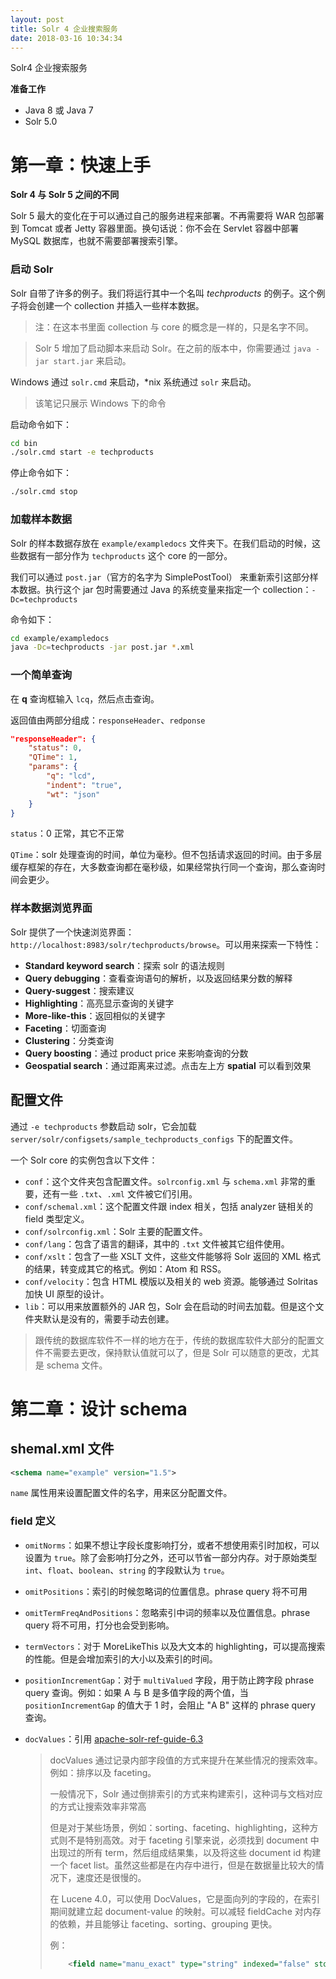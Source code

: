```yaml
---
layout: post
title: Solr 4 企业搜索服务
date: 2018-03-16 10:34:34
---
```




Solr4 企业搜索服务

<!-- more -->

**准备工作**

-   Java 8 或 Java 7
-   Solr 5.0



# 第一章：快速上手

**Solr 4 与 Solr 5 之间的不同**

Solr 5 最大的变化在于可以通过自己的服务进程来部署。不再需要将 WAR 包部署到 Tomcat 或者 Jetty 容器里面。换句话说：你不会在 Servlet 容器中部署 MySQL 数据库，也就不需要部署搜索引擎。

### 启动 Solr

Solr 自带了许多的例子。我们将运行其中一个名叫 *techproducts* 的例子。这个例子将会创建一个 collection 并插入一些样本数据。

> 注：在这本书里面 collection 与 core 的概念是一样的，只是名字不同。

> Solr 5 增加了启动脚本来启动 Solr。在之前的版本中，你需要通过 `java -jar start.jar` 来启动。

Windows 通过 `solr.cmd` 来启动，*nix 系统通过 `solr` 来启动。

> 该笔记只展示 Windows 下的命令

启动命令如下：

```bash
cd bin
./solr.cmd start -e techproducts
```

停止命令如下：

```bash
./solr.cmd stop
```

### 加载样本数据

Solr 的样本数据存放在 `example/exampledocs` 文件夹下。在我们启动的时候，这些数据有一部分作为 `techproducts` 这个 core 的一部分。

我们可以通过 `post.jar`（官方的名字为 SimplePostTool） 来重新索引这部分样本数据。执行这个 jar 包时需要通过 Java 的系统变量来指定一个 collection：`-Dc=techproducts`

命令如下：

```bash
cd example/exampledocs
java -Dc=techproducts -jar post.jar *.xml
```

### 一个简单查询

在 **q** 查询框输入 `lcq`，然后点击查询。

返回值由两部分组成：`responseHeader`、`redponse`

```json
"responseHeader": {
    "status": 0,
    "QTime": 1,
    "params": {
        "q": "lcd",
        "indent": "true",
        "wt": "json"
    }
}
```

`status`：0 正常，其它不正常

`QTime`：solr 处理查询的时间，单位为毫秒。但不包括请求返回的时间。由于多层缓存框架的存在，大多数查询都在毫秒级，如果经常执行同一个查询，那么查询时间会更少。

### 样本数据浏览界面

Solr 提供了一个快速浏览界面：` http://localhost:8983/solr/techproducts/browse`。可以用来探索一下特性：

-   **Standard keyword search**：探索 solr 的语法规则
-   **Query debugging**：查看查询语句的解析，以及返回结果分数的解释
-   **Query-suggest**：搜索建议
-   **Highlighting**：高亮显示查询的关键字
-   **More-like-this**：返回相似的关键字
-   **Faceting**：切面查询
-   **Clustering**：分类查询
-   **Query boosting**：通过 product price 来影响查询的分数
-   **Geospatial search**：通过距离来过滤。点击左上方 **spatial** 可以看到效果

## 配置文件

通过 `-e techproducts` 参数启动 solr，它会加载`server/solr/configsets/sample_techproducts_configs` 下的配置文件。

一个 Solr core 的实例包含以下文件：

-   `conf`：这个文件夹包含配置文件。`solrconfig.xml` 与 `schema.xml` 非常的重要，还有一些 `.txt`、`.xml` 文件被它们引用。
-   `conf/schemal.xml`：这个配置文件跟 index 相关，包括 analyzer 链相关的 field 类型定义。
-   `conf/solrconfig.xml`：Solr 主要的配置文件。
-   `conf/lang`：包含了语言的翻译，其中的 `.txt` 文件被其它组件使用。
-   `conf/xslt`：包含了一些 XSLT 文件，这些文件能够将 Solr 返回的 XML 格式的结果，转变成其它的格式。例如：Atom 和 RSS。
-   `conf/velocity`：包含 HTML 模版以及相关的 web 资源。能够通过 Solritas 加快 UI 原型的设计。
-   `lib`：可以用来放置额外的 JAR 包，Solr 会在启动的时间去加载。但是这个文件夹默认是没有的，需要手动去创建。

>   跟传统的数据库软件不一样的地方在于，传统的数据库软件大部分的配置文件不需要去更改，保持默认值就可以了，但是 Solr 可以随意的更改，尤其是 schema 文件。

# 第二章：设计 schema

## shemal.xml 文件

```xml
<schema name="example" version="1.5">
```

`name` 属性用来设置配置文件的名字，用来区分配置文件。

### field 定义

-   `omitNorms`：如果不想让字段长度影响打分，或者不想使用索引时加权，可以设置为 `true`。除了会影响打分之外，还可以节省一部分内存。对于原始类型 `int`、`float`、`boolean`、`string` 的字段默认为 `true`。

-   `omitPositions`：索引的时候忽略词的位置信息。phrase query 将不可用

-   `omitTermFreqAndPositions`：忽略索引中词的频率以及位置信息。phrase query 将不可用，打分也会受到影响。

-   `termVectors`：对于 MoreLikeThis 以及大文本的 highlighting，可以提高搜索的性能。但是会增加索引的大小以及索引的时间。

-   `positionIncrementGap`：对于 `multiValued` 字段，用于防止跨字段 phrase query 查询。例如：如果 A 与 B 是多值字段的两个值，当 `positionIncrementGap` 的值大于 1 时，会阻止 "A B" 这样的 phrase query 查询。

-   `docValues`：引用 [apache-solr-ref-guide-6.3](https://lucene.apache.org/solr/guide/6_6/docvalues.html)

    >   docValues 通过记录内部字段值的方式来提升在某些情况的搜索效率。例如：排序以及 faceting。
    >
    >   一般情况下，Solr 通过倒排索引的方式来构建索引，这种词与文档对应的方式让搜索效率非常高
    >
    >   但是对于某些场景，例如：sorting、faceting、highlighting，这种方式则不是特别高效。对于 faceting 引擎来说，必须找到 document 中出现过的所有 term，然后组成结果集，以及将这些 document id 构建一个 facet list。虽然这些都是在内存中进行，但是在数据量比较大的情况下，速度还是很慢的。
    >
    >   在 Lucene 4.0，可以使用 DocValues，它是面向列的字段的，在索引期间就建立起 document-value 的映射。可以减轻 fieldCache 对内存的依赖，并且能够让 faceting、sorting、grouping 更快。
    >
    >   例：
    >
    >   ```xml
    >       <field name="manu_exact" type="string" indexed="false" stored="false" docValues="true" />
    >   ```
    


​       

